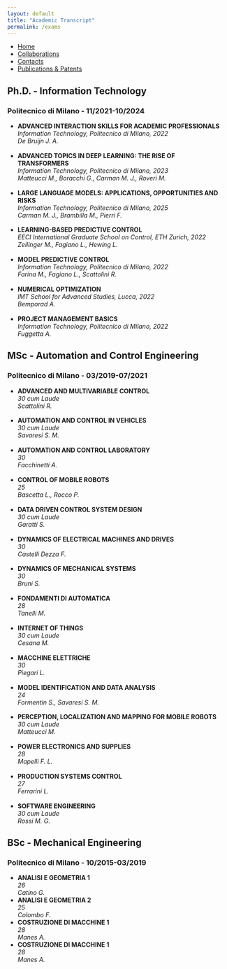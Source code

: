 ```yaml
---
layout: default
title: "Academic Transcript"
permalink: /exams
---
```


<style>
  #phd ul > li {
    margin-bottom: 1.2em;
  }
</style>

<style>
  #msc ul > li {
    margin-bottom: 1.2em;
  }
</style>


<nav>
  <ul>
    <li><a href="{{ site.baseurl }}/">Home</a></li>
    <li><a href="{{ site.baseurl }}/collaborations">Collaborations</a></li>
    <li><a href="{{ site.baseurl }}/contacts">Contacts</a></li>
    <li><a href="{{ site.baseurl }}/publications">Publications & Patents</a></li>
  </ul>
</nav>

<section id="phd">
  <h2>Ph.D. - Information Technology</h2>
  <h3>Politecnico di Milano - 11/2021-10/2024</h3>

  <ul>
  <li>
      <strong>ADVANCED INTERACTION SKILLS FOR ACADEMIC PROFESSIONALS</strong><br>
      <em>Information Technology, Politecnico di Milano, 2022</em><br>
      <em>De Bruijn J. A.</em>
  </li>
  <li>
      <strong>ADVANCED TOPICS IN DEEP LEARNING: THE RISE OF TRANSFORMERS</strong><br>
      <em>Information Technology, Politecnico di Milano, 2023</em><br>
      <em>Matteucci M., Boracchi G., Carman M. J., Roveri M.</em>
  </li>
  <li>
    <strong>LARGE LANGUAGE MODELS: APPLICATIONS, OPPORTUNITIES AND RISKS</strong><br>
    <em>Information Technology, Politecnico di Milano, 2025</em><br>
    <em>Carman M. J., Brambilla M., Pierri F.</em>
  </li>
  <li>
      <strong>LEARNING-BASED PREDICTIVE CONTROL</strong><br>
      <em>EECI International Graduate School on Control, ETH Zurich, 2022</em><br>
      <em>Zeilinger M., Fagiano L., Hewing L.</em>
  </li>
  <li>
    <strong>MODEL PREDICTIVE CONTROL</strong><br>
    <em>Information Technology, Politecnico di Milano, 2022</em><br>
    <em>Farina M., Fagiano L., Scattolini R.</em>
  </li>
  <li>
    <strong>NUMERICAL OPTIMIZATION</strong><br>
    <em>IMT School for Advanced Studies, Lucca, 2022</em><br>
    <em>Bemporad A.</em>
  </li>
  <li>
    <strong>PROJECT MANAGEMENT BASICS</strong><br>
    <em>Information Technology, Politecnico di Milano, 2022</em><br>
    <em>Fuggetta A.</em>
  </li>
  </ul>
</section>

<section id="msc">
  <h2>MSc - Automation and Control Engineering</h2>
  <h3>Politecnico di Milano - 03/2019-07/2021</h3>

  <ul>
  <li>
      <strong>ADVANCED AND MULTIVARIABLE CONTROL</strong><br>
      <em>30 cum Laude</em><br>
      <em>Scattolini R.</em>
  </li>
  <li>
      <strong>AUTOMATION AND CONTROL IN VEHICLES</strong><br>
      <em>30 cum Laude</em><br>
      <em>Savaresi S. M.</em>
  </li>
  <li>
      <strong>AUTOMATION AND CONTROL LABORATORY</strong><br>
      <em>30</em><br>
      <em>Facchinetti A.</em>
  </li>
  <li>
      <strong>CONTROL OF MOBILE ROBOTS</strong><br>
      <em>25</em><br>
      <em>Bascetta L., Rocco P.</em>
  </li>
  <li>
      <strong>DATA DRIVEN CONTROL SYSTEM DESIGN</strong><br>
      <em>30 cum Laude</em><br>
      <em>Garatti S.</em>
  </li>
  <li>
      <strong>DYNAMICS OF ELECTRICAL MACHINES AND DRIVES</strong><br>
      <em>30</em><br>
      <em>Castelli Dezza F.</em>
  </li>
  <li>
    <strong>DYNAMICS OF MECHANICAL SYSTEMS</strong><br>
    <em>30</em><br>
    <em>Bruni S.</em>
  </li>
  <li>
      <strong>FONDAMENTI DI AUTOMATICA</strong><br>
      <em>28</em><br>
      <em>Tanelli M.</em>
  </li>
  <li>
    <strong>INTERNET OF THINGS</strong><br>
    <em>30 cum Laude</em><br>
    <em>Cesana M.</em>
  </li>
  <li>
    <strong>MACCHINE ELETTRICHE</strong><br>
    <em>30</em><br>
    <em>Piegari L.</em>
  </li>
  <li>
    <strong>MODEL IDENTIFICATION AND DATA ANALYSIS</strong><br>
    <em>24</em><br>
    <em>Formentin S., Savaresi S. M.</em>
  </li>
  <li>
    <strong>PERCEPTION, LOCALIZATION AND MAPPING FOR MOBILE ROBOTS</strong><br>
    <em>30 cum Laude</em><br>
    <em>Matteucci M.</em>
  </li>
  <li>
    <strong>POWER ELECTRONICS AND SUPPLIES</strong><br>
    <em>28</em><br>
    <em>Mapelli F. L.</em>
  </li>
  <li>
    <strong>PRODUCTION SYSTEMS CONTROL</strong><br>
    <em>27</em><br>
    <em>Ferrarini L.</em>
  </li>
  <li>
    <strong>SOFTWARE ENGINEERING</strong><br>
    <em>30 cum Laude</em><br>
    <em>Rossi M. G.</em>
  </li>
  </ul>
</section>

<section id="bachelor">
  <h2>BSc - Mechanical Engineering</h2>
  <h3>Politecnico di Milano - 10/2015-03/2019</h3>

  <ul>
  <li>
      <strong>ANALISI E GEOMETRIA 1</strong><br>
      <em>26</em><br>
      <em>Catino G.</em>
  </li>
  <li>
      <strong>ANALISI E GEOMETRIA 2</strong><br>
      <em>25</em><br>
      <em>Colombo F.</em>
  </li>
  <li>
      <strong>COSTRUZIONE DI MACCHINE 1</strong><br>
      <em>28</em><br>
      <em>Manes A.</em>
  </li>
  <li>
      <strong>COSTRUZIONE DI MACCHINE 1</strong><br>
      <em>28</em><br>
      <em>Manes A.</em>
  </li>
  </ul>
</section>
